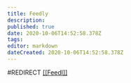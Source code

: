 ```yaml
---
title: Feedly
description: 
published: true
date: 2020-10-06T14:52:58.378Z
tags: 
editor: markdown
dateCreated: 2020-10-06T14:52:58.378Z
---
```


#REDIRECT [[[Feedl]]](/software/Feedly)